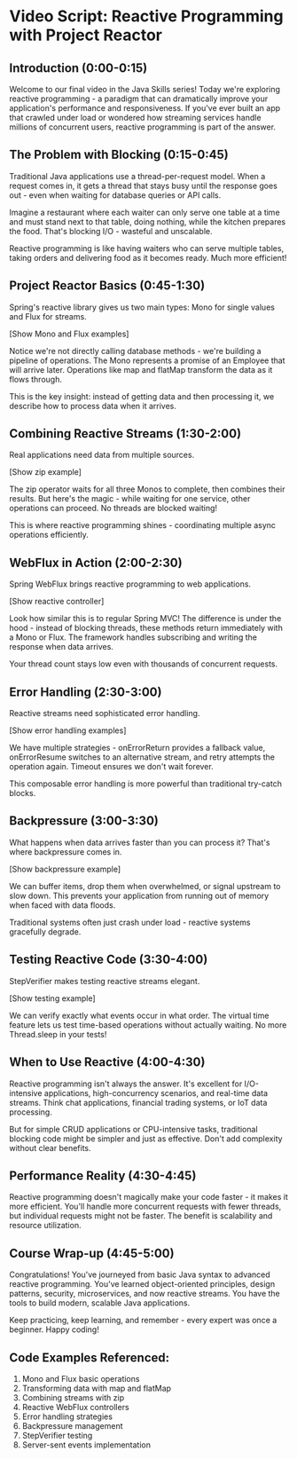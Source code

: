 # Video Script: Reactive Programming with Project Reactor

## Introduction (0:00-0:15)

Welcome to our final video in the Java Skills series! Today we're exploring reactive programming - a paradigm that can dramatically improve your application's performance and responsiveness. If you've ever built an app that crawled under load or wondered how streaming services handle millions of concurrent users, reactive programming is part of the answer.

## The Problem with Blocking (0:15-0:45)

Traditional Java applications use a thread-per-request model. When a request comes in, it gets a thread that stays busy until the response goes out - even when waiting for database queries or API calls.

Imagine a restaurant where each waiter can only serve one table at a time and must stand next to that table, doing nothing, while the kitchen prepares the food. That's blocking I/O - wasteful and unscalable.

Reactive programming is like having waiters who can serve multiple tables, taking orders and delivering food as it becomes ready. Much more efficient!

## Project Reactor Basics (0:45-1:30)

Spring's reactive library gives us two main types: Mono for single values and Flux for streams.

[Show Mono and Flux examples]

Notice we're not directly calling database methods - we're building a pipeline of operations. The Mono represents a promise of an Employee that will arrive later. Operations like map and flatMap transform the data as it flows through.

This is the key insight: instead of getting data and then processing it, we describe how to process data when it arrives.

## Combining Reactive Streams (1:30-2:00)

Real applications need data from multiple sources.

[Show zip example]

The zip operator waits for all three Monos to complete, then combines their results. But here's the magic - while waiting for one service, other operations can proceed. No threads are blocked waiting!

This is where reactive programming shines - coordinating multiple async operations efficiently.

## WebFlux in Action (2:00-2:30)

Spring WebFlux brings reactive programming to web applications.

[Show reactive controller]

Look how similar this is to regular Spring MVC! The difference is under the hood - instead of blocking threads, these methods return immediately with a Mono or Flux. The framework handles subscribing and writing the response when data arrives.

Your thread count stays low even with thousands of concurrent requests.

## Error Handling (2:30-3:00)

Reactive streams need sophisticated error handling.

[Show error handling examples]

We have multiple strategies - onErrorReturn provides a fallback value, onErrorResume switches to an alternative stream, and retry attempts the operation again. Timeout ensures we don't wait forever.

This composable error handling is more powerful than traditional try-catch blocks.

## Backpressure (3:00-3:30)

What happens when data arrives faster than you can process it? That's where backpressure comes in.

[Show backpressure example]

We can buffer items, drop them when overwhelmed, or signal upstream to slow down. This prevents your application from running out of memory when faced with data floods.

Traditional systems often just crash under load - reactive systems gracefully degrade.

## Testing Reactive Code (3:30-4:00)

StepVerifier makes testing reactive streams elegant.

[Show testing example]

We can verify exactly what events occur in what order. The virtual time feature lets us test time-based operations without actually waiting. No more Thread.sleep in your tests!

## When to Use Reactive (4:00-4:30)

Reactive programming isn't always the answer. It's excellent for I/O-intensive applications, high-concurrency scenarios, and real-time data streams. Think chat applications, financial trading systems, or IoT data processing.

But for simple CRUD applications or CPU-intensive tasks, traditional blocking code might be simpler and just as effective. Don't add complexity without clear benefits.

## Performance Reality (4:30-4:45)

Reactive programming doesn't magically make your code faster - it makes it more efficient. You'll handle more concurrent requests with fewer threads, but individual requests might not be faster. The benefit is scalability and resource utilization.

## Course Wrap-up (4:45-5:00)

Congratulations! You've journeyed from basic Java syntax to advanced reactive programming. You've learned object-oriented principles, design patterns, security, microservices, and now reactive streams. You have the tools to build modern, scalable Java applications.

Keep practicing, keep learning, and remember - every expert was once a beginner. Happy coding!

## Code Examples Referenced:

1. Mono and Flux basic operations
2. Transforming data with map and flatMap
3. Combining streams with zip
4. Reactive WebFlux controllers
5. Error handling strategies
6. Backpressure management
7. StepVerifier testing
8. Server-sent events implementation